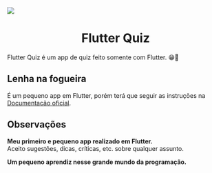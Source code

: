 <img src="https://github.com/nivaldoandrade/Flutter-Quiz/blob/main/readme_files/flutter_quiz.gif">

# <center>Flutter Quiz</center>
Flutter Quiz é um app de quiz feito somente com Flutter. 😁👀 

## Lenha na fogueira
É um pequeno app em Flutter, porém terá que seguir as instruções na [Documentacão oficial](https://flutter.dev/docs/get-started/install).

## Observações
**Meu primeiro e pequeno app realizado em Flutter.** \
Aceito sugestões, dicas, críticas, etc. sobre qualquer assunto.

**Um pequeno aprendiz nesse grande mundo da programação.**
